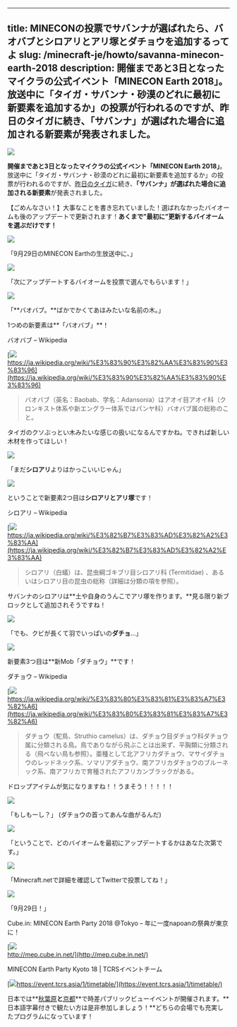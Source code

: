 
---
title: MINECONの投票でサバンナが選ばれたら、バオバブとシロアリとアリ塚とダチョウを追加するってよ
slug: /minecraft-je/howto/savanna-minecon-earth-2018
description: 開催まであと3日となったマイクラの公式イベント「MINECON Earth 2018」。放送中に「タイガ・サバンナ・砂漠のどれに最初に新要素を追加するか」の投票が行われるのですが、昨日のタイガに続き、「サバンナ」が選ばれた場合に追加される新要素が発表されました。
---

![](https://cdn-ak.f.st-hatena.com/images/fotolife/s/sasigume/20210208/20210208090652.png)

**開催まであと3日となったマイクラの公式イベント「MINECON Earth 2018」**。放送中に「タイガ・サバンナ・砂漠のどれに最初に新要素を追加するか」の投票が行われるのですが、[昨日のタイガ](https://www.napoan.com/taiga-minecon-earth-2018/)に続き、**「サバンナ」が選ばれた場合に追加される新要素**が発表されました。

【ごめんなさい！】大事なことを書き忘れていました！選ばれなかったバイオームも後のアップデートで更新されます！**あくまで”最初に”更新するバイオームを選ぶだけです！**

![](https://cdn-ak.f.st-hatena.com/images/fotolife/s/sasigume/20210208/20210208115455.png)

「9月29日のMINECON Earthの生放送中に、」

![](https://cdn-ak.f.st-hatena.com/images/fotolife/s/sasigume/20210208/20210208115458.png)

「次にアップデートするバイオームを投票で選んでもらいます！」

![](https://cdn-ak.f.st-hatena.com/images/fotolife/s/sasigume/20210208/20210208115502.png)

「**バオバブ。**ばかでかくてあほみたいな名前の木。」

1つめの新要素は**「バオバブ」**！

バオバブ – Wikipedia

[![](https://cdn-ak.f.st-hatena.com/images/fotolife/s/sasigume/20210208/20210208115538.png)  
https://ja.wikipedia.org/wiki/%E3%83%90%E3%82%AA%E3%83%90%E3%83%96](https://ja.wikipedia.org/wiki/%E3%83%90%E3%82%AA%E3%83%90%E3%83%96)

> バオバブ（英名：Baobab、学名：Adansonia）はアオイ目アオイ科（クロンキスト体系や新エングラー体系ではパンヤ科）バオバブ属の総称のこと。

タイガのクソぶっとい木みたいな感じの扱いになるんですかね。できれば新しい木材を作ってほしい！

![](https://cdn-ak.f.st-hatena.com/images/fotolife/s/sasigume/20210208/20210208115506.png)

「まだ**シロアリ**よりはかっこいいじゃん」

![](https://cdn-ak.f.st-hatena.com/images/fotolife/s/sasigume/20210208/20210208105023.png)

ということで新要素2つ目は**シロアリとアリ塚**です！

シロアリ – Wikipedia

[![](https://cdn-ak.f.st-hatena.com/images/fotolife/s/sasigume/20210208/20210208115532.png)  
https://ja.wikipedia.org/wiki/%E3%82%B7%E3%83%AD%E3%82%A2%E3%83%AA](https://ja.wikipedia.org/wiki/%E3%82%B7%E3%83%AD%E3%82%A2%E3%83%AA)

> シロアリ（白蟻）は、昆虫綱ゴキブリ目シロアリ科 (Termitidae) 、あるいはシロアリ目の昆虫の総称（詳細は分類の項を参照）。

サバンナのシロアリは**土や自身のうんこでアリ塚を作ります。**見る限り新ブロックとして追加されそうですね！

![](https://cdn-ak.f.st-hatena.com/images/fotolife/s/sasigume/20210208/20210208115510.png)

「でも、クビが長くて羽でいっぱいの**ダチョ**…」

![](https://cdn-ak.f.st-hatena.com/images/fotolife/s/sasigume/20210208/20210208123314.png)

新要素3つ目は**新Mob「ダチョウ」**です！

ダチョウ – Wikipedia

[![](https://cdn-ak.f.st-hatena.com/images/fotolife/s/sasigume/20210208/20210208115529.png)  
https://ja.wikipedia.org/wiki/%E3%83%80%E3%83%81%E3%83%A7%E3%82%A6](https://ja.wikipedia.org/wiki/%E3%83%80%E3%83%81%E3%83%A7%E3%82%A6)

> ダチョウ（駝鳥、Struthio camelus）は、ダチョウ目ダチョウ科ダチョウ属に分類される鳥。鳥でありながら飛ぶことは出来ず、平胸類に分類される（飛べない鳥も参照）。亜種として北アフリカダチョウ、マサイダチョウのレッドネック系、ソマリアダチョウ、南アフリカダチョウのブルーネック系、南アフリカで育種されたアフリカンブラックがある。

ドロップアイテムが気になりますね！！うまそう！！！！！

![](https://cdn-ak.f.st-hatena.com/images/fotolife/s/sasigume/20210208/20210208115514.png)

「もしもーし？」 (ダチョウの首ってあんな曲がるんだ)

![](https://cdn-ak.f.st-hatena.com/images/fotolife/s/sasigume/20210208/20210208115517.png)

「ということで、どのバイオームを最初にアップデートするかはあなた次第です。」

![](https://cdn-ak.f.st-hatena.com/images/fotolife/s/sasigume/20210208/20210208115521.png)

「Minecraft.netで詳細を確認してTwitterで投票してね！」

![](https://cdn-ak.f.st-hatena.com/images/fotolife/s/sasigume/20210208/20210208115525.png)

「9月29日！」

Cube.in: MINECON Earth Party 2018 @Tokyo – 年に一度napoanの祭典が東京に！

[![](https://cdn-ak.f.st-hatena.com/images/fotolife/s/sasigume/20210208/20210208115319.png)  
http://mep.cube.in.net/](http://mep.cube.in.net/)

MINECON Earth Party Kyoto 18 | TCRSイベントチーム

[![](https://cdn-ak.f.st-hatena.com/images/fotolife/s/sasigume/20210208/20210208115410.png)https://event.tcrs.asia/1/timetable/](https://event.tcrs.asia/1/timetable/)

日本では**[秋葉原](https://www.napoan.com/cubein-mep2018/)**と**[京都](https://event.tcrs.asia/)**で時差パブリックビューイベントが開催されます。**日本語字幕付きで観たい方は是非参加しましょう！**どちらの会場でも充実したプログラムになっています！
